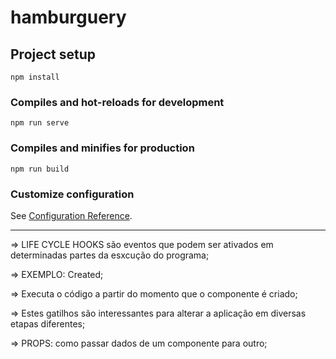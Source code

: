 # hamburguery

## Project setup
```
npm install
```

### Compiles and hot-reloads for development
```
npm run serve
```

### Compiles and minifies for production
```
npm run build
```

### Customize configuration
See [Configuration Reference](https://cli.vuejs.org/config/).

---------------------

=> LIFE CYCLE HOOKS são eventos que podem ser ativados em determinadas partes da esxcução do programa;

=> EXEMPLO: Created;

=> Executa o código a partir do momento que o componente é criado;

=> Estes gatilhos são interessantes para alterar a aplicação em diversas etapas diferentes;

=> PROPS: como passar dados de um componente para outro;
